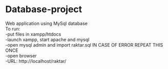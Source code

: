# Database-project
Web application using MySql database<br>
To run: <br>
-put files in xampp/htdocs<br>
-launch xampp, start apache and mysql<br>
-open mysql admin and import raktar.sql IN CASE OF ERROR REPEAT THIS ONCE<br>
-open browser<br>
-URL: http://localhost/raktar/

